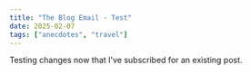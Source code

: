 ```yaml
---
title: "The Blog Email - Test"
date: 2025-02-07
tags: ["anecdotes", "travel"]
---
```


Testing changes now that I've subscribed for an existing post.
